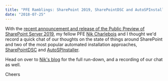 ```yaml
---
title: "PFE Ramblings: SharePoint 2019, SharePointDSC and AutoSPInstaller"
date: "2018-07-25"
---
```


With the [recent announcement and release of the Public Preview of SharePoint Server 2019](https://techcommunity.microsoft.com/t5/Microsoft-SharePoint-Blog/Announcing-Availability-of-SharePoint-Server-2019-Preview/ba-p/214427), my fellow PFE [Nik Charlebois](https://twitter.com/NikCharlebois) and I thought we'd record a quick chat of our thoughts on the state of things around SharePoint and two of the most popular automated installation approaches, [SharePointDSC](https://github.com/PowerShell/SharePointDSC) and [AutoSPInstaller](https://autospinstaller.com).

Head on over to [Nik's blog](https://nikcharlebois.com/pfe-ramblings-future-of-autospinstaller-and-sharepointdsc/) for the full run-down, and a recording of our chat as well.

Cheers
